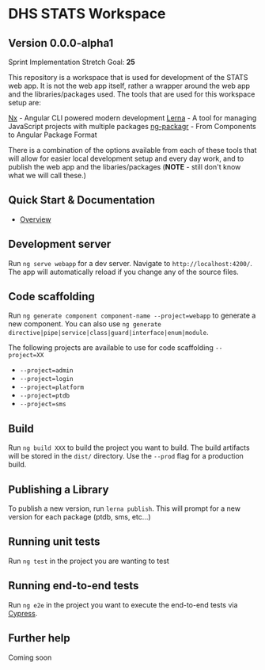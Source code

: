 # DHS STATS Workspace

## Version 0.0.0-alpha1

Sprint Implementation Stretch Goal: **25**

This repository is a workspace that is used for development of the STATS web app. It is not the web app itself, rather a wrapper around the web app and the libraries/packages used. The tools that are used for this workspace setup are:

[Nx](https://nx.dev/ ) - Angular CLI powered modern development
[Lerna](https://lerna.js.org/) - A tool for managing JavaScript projects with multiple packages
[ng-packagr](http://ng-packagr.github.io/ng-packagr/#slide=1) - From Components to Angular Package Format

There is a combination of the options available from each of these tools that will allow for easier local development setup and every day work, and to publish the web app and the libaries/packages (**NOTE** - still don't know what we will call these.)

## Quick Start & Documentation

* [Overview](docs/OVERVIEW.md)

## Development server

Run `ng serve webapp` for a dev server. Navigate to `http://localhost:4200/`. The app will automatically reload if you change any of the source files.

## Code scaffolding

Run `ng generate component component-name --project=webapp` to generate a new component. You can also use `ng generate directive|pipe|service|class|guard|interface|enum|module`.

The following projects are available to use for code scaffolding `--project=XX`
* `--project=admin`
* `--project=login`
* `--project=platform`
* `--project=ptdb`
* `--project=sms`

## Build

Run `ng build XXX` to build the project you want to build. The build artifacts will be stored in the `dist/` directory. Use the `--prod` flag for a production build.

## Publishing a Library

To publish a new version, run `lerna publish`.  This will prompt for a new version for each package (ptdb, sms, etc...)

## Running unit tests

Run `ng test` in the project you are wanting to test

## Running end-to-end tests

Run `ng e2e` in the project you want to execute the end-to-end tests via [Cypress](http://www.protractortest.org/).

## Further help
Coming soon
